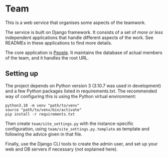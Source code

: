 # Team

This is a web service that organises some aspects of the teamwork.

The service is built on Django framework.  It consists of a set of *more or less* independent applications that handle different aspects of the work.  See READMEs in these applications to find more details.

The core application is [People](people).  It maintains the database of actual members of the team, and it handles the root URL.

## Setting up

The project depends on Python version 3 (3.10.7 was used in development) and a few Python packages listed in requirements.txt.  The recommended way of configuring this is using the Python virtual environment:

    python3.10 -m venv "path/to/venv"
    source "path/to/venv/bin/activate"
    pip install -r requirements.txt

Then create `team/site_settings.py` with the instance-specific configuration, using `team/site_settings.py.template` as template and following the advice given in that file.

Finally, use the Django CLI tools to create the admin user, and set up your web and DB servers if necessary (not explained here).
